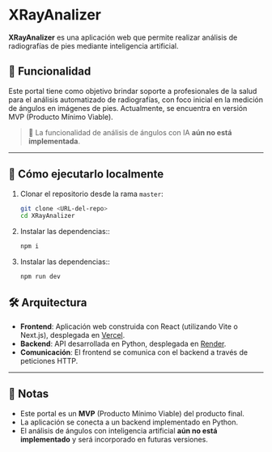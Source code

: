 # XRayAnalizer

**XRayAnalizer** es una aplicación web que permite realizar análisis de radiografías de pies mediante inteligencia artificial.

## 🚀 Funcionalidad

Este portal tiene como objetivo brindar soporte a profesionales de la salud para el análisis automatizado de radiografías, con foco inicial en la medición de ángulos en imágenes de pies. Actualmente, se encuentra en versión MVP (Producto Mínimo Viable).

> 🔧 La funcionalidad de análisis de ángulos con IA **aún no está implementada**.

---

## 🧪 Cómo ejecutarlo localmente

1. Clonar el repositorio desde la rama `master`:

   ```bash
   git clone <URL-del-repo>
   cd XRayAnalizer

2. Instalar las dependencias::

   ```bash
   npm i

3. Instalar las dependencias::

   ```bash
   npm run dev

## 🛠️ Arquitectura

- **Frontend**: Aplicación web construida con React (utilizando Vite o Next.js), desplegada en [Vercel](https://vercel.com).
- **Backend**: API desarrollada en Python, desplegada en [Render](https://render.com).
- **Comunicación**: El frontend se comunica con el backend a través de peticiones HTTP.

---

## 📌 Notas

- Este portal es un **MVP** (Producto Mínimo Viable) del producto final.
- La aplicación se conecta a un backend implementado en Python.
- El análisis de ángulos con inteligencia artificial **aún no está implementado** y será incorporado en futuras versiones.
